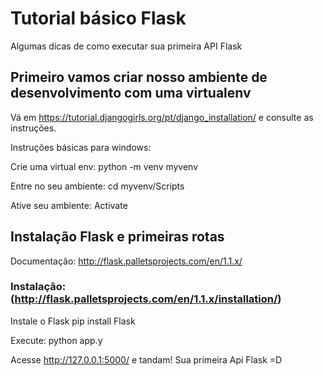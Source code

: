 # Tutorial básico Flask 
Algumas dicas de como executar sua primeira API Flask

## Primeiro vamos criar nosso ambiente de desenvolvimento com uma virtualenv

 Vá em https://tutorial.djangogirls.org/pt/django_installation/ e consulte as instruções.

 Instruções básicas para windows:  
 
 Crie uma virtual env:
    python -m venv myvenv

Entre no seu ambiente:
    cd  myvenv/Scripts

Ative seu ambiente:
    Activate

## Instalação Flask e primeiras rotas

Documentação: http://flask.palletsprojects.com/en/1.1.x/

### Instalação: (http://flask.palletsprojects.com/en/1.1.x/installation/)

Instale o Flask
pip install Flask

Execute:
python app.y

Acesse http://127.0.0.1:5000/ e tandam! Sua primeira Api Flask =D



